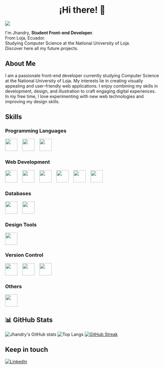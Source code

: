 <h1 align="center">¡Hi there! 👋</h1>

<img src='https://github.com/JhandryChimbo/JhandryChimbo/blob/main/Banner-Jhandry.png?raw=true'> 

I'm Jhandry, <strong>Student Front-end Developer</strong>.  
From Loja, Ecuador.  
Studying Computer Science at the National University of Loja.  
Discover here all my future projects.

## About Me
I am a passionate front-end developer currently studying Computer Science at the National University of Loja. My interests lie in creating visually appealing and user-friendly web applications. I enjoy combining my skills in development, design, and illustration to craft engaging digital experiences. In my free time, I love experimenting with new web technologies and improving my design skills.

## Skills
### Programming Languages
<div>
<img width="40" height="40" ng-src="https://cdn.jsdelivr.net/gh/devicons/devicon/icons/javascript/javascript-original.svg" src="https://cdn.jsdelivr.net/gh/devicons/devicon/icons/javascript/javascript-original.svg">&nbsp;&nbsp;&nbsp;
<img width="40" height="40" ng-src="https://cdn.jsdelivr.net/gh/devicons/devicon/icons/python/python-original.svg" src="https://cdn.jsdelivr.net/gh/devicons/devicon/icons/python/python-original.svg">&nbsp;&nbsp;&nbsp;
<img width="40" height="40" ng-src="https://cdn.jsdelivr.net/gh/devicons/devicon/icons/java/java-original.svg" src="https://cdn.jsdelivr.net/gh/devicons/devicon/icons/java/java-original.svg">
</div>

### Web Development
<div>
<img width="40" height="40" ng-src="https://cdn.jsdelivr.net/gh/devicons/devicon/icons/html5/html5-original-wordmark.svg" src="https://cdn.jsdelivr.net/gh/devicons/devicon/icons/html5/html5-original-wordmark.svg">&nbsp;&nbsp;&nbsp;
<img width="40" height="40" ng-src="https://cdn.jsdelivr.net/gh/devicons/devicon/icons/css3/css3-original-wordmark.svg" src="https://cdn.jsdelivr.net/gh/devicons/devicon/icons/css3/css3-original-wordmark.svg">&nbsp;&nbsp;&nbsp;
<img width="40" height="40" ng-src="https://cdn.jsdelivr.net/gh/devicons/devicon/icons/react/react-original-wordmark.svg" src="https://cdn.jsdelivr.net/gh/devicons/devicon/icons/react/react-original-wordmark.svg">&nbsp;&nbsp;&nbsp;
<img width="40" height="40" ng-src="https://cdn.jsdelivr.net/gh/devicons/devicon/icons/typescript/typescript-original.svg" src="https://cdn.jsdelivr.net/gh/devicons/devicon/icons/typescript/typescript-original.svg">&nbsp;&nbsp;&nbsp;
<img width="40" height="40" ng-src="https://cdn.jsdelivr.net/gh/devicons/devicon/icons/nodejs/nodejs-original.svg" src="https://cdn.jsdelivr.net/gh/devicons/devicon/icons/nodejs/nodejs-original.svg">&nbsp;&nbsp;&nbsp;
<img width="40" height="40" ng-src="https://cdn.jsdelivr.net/gh/devicons/devicon/icons/nextjs/nextjs-original.svg" src="https://cdn.jsdelivr.net/gh/devicons/devicon/icons/nextjs/nextjs-original.svg">
</div>

### Databases
<div>
<img width="40" height="40" ng-src="https://cdn.jsdelivr.net/gh/devicons/devicon/icons/mysql/mysql-original-wordmark.svg" src="https://cdn.jsdelivr.net/gh/devicons/devicon/icons/mysql/mysql-original-wordmark.svg">&nbsp;&nbsp;&nbsp;
<img width="40" height="40" ng-src="https://cdn.jsdelivr.net/gh/devicons/devicon/icons/mongodb/mongodb-original-wordmark.svg" src="https://cdn.jsdelivr.net/gh/devicons/devicon/icons/mongodb/mongodb-original-wordmark.svg">
</div>

### Design Tools
<div>
<img width="40" height="40" ng-src="https://cdn.jsdelivr.net/gh/devicons/devicon/icons/figma/figma-original.svg" src="https://cdn.jsdelivr.net/gh/devicons/devicon/icons/figma/figma-original.svg">
</div>

### Version Control
<div>
<img width="40" height="40" ng-src="https://cdn.jsdelivr.net/gh/devicons/devicon/icons/git/git-original-wordmark.svg" src="https://cdn.jsdelivr.net/gh/devicons/devicon/icons/git/git-original-wordmark.svg">&nbsp;&nbsp;&nbsp;
<img width="40" height="40" ng-src="https://cdn.jsdelivr.net/gh/devicons/devicon/icons/github/github-original-wordmark.svg" src="https://cdn.jsdelivr.net/gh/devicons/devicon/icons/github/github-original-wordmark.svg">&nbsp;&nbsp;&nbsp;
<img width="40" height="40" ng-src="https://cdn.jsdelivr.net/gh/devicons/devicon/icons/gitlab/gitlab-original-wordmark.svg" src="https://cdn.jsdelivr.net/gh/devicons/devicon/icons/gitlab/gitlab-original-wordmark.svg">
</div>

### Others
<div>
<img width="40" height="40" ng-src="https://cdn.jsdelivr.net/gh/devicons/devicon/icons/docker/docker-original-wordmark.svg" src="https://cdn.jsdelivr.net/gh/devicons/devicon/icons/docker/docker-original-wordmark.svg">
</div>

## 📊 GitHub Stats
![Jhandry's GitHub stats](https://github-readme-stats.vercel.app/api?username=JhandryChimbo&show_icons=true&theme=radical)
![Top Langs](https://github-readme-stats.vercel.app/api/top-langs/?username=JhandryChimbo&layout=compact&theme=radical)
[![GitHub Streak](https://streak-stats.demolab.com/?user=JhandryChimbo&theme=radical)](https://git.io/streak-stats)


## Keep in touch

[![LinkedIn](https://img.shields.io/badge/LinkedIn-%230077B5.svg?logo=linkedin&logoColor=white)](https://www.linkedin.com/in/jhandrychimbo/) 




<!---
JhandryChimbo/JhandryChimbo is a ✨ special ✨ repository because its `README.md` (this file) appears on your GitHub profile.
You can click the Preview link to take a look at your changes.
--->

